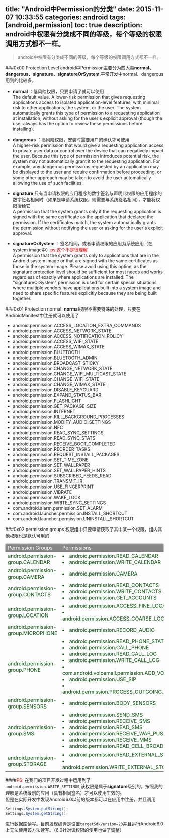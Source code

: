title: "Android中Permission的分类"
date: 2015-11-07 10:33:55
categories: android
tags: [android,permission]
toc: true
description: android中权限有分类成不同的等级，每个等级的权限调用方式都不一样。
---
 >android中权限有分类成不同的等级，每个等级的权限调用方式都不一样。
 
###0x00 Protection Level
android中Permission主要分为四大类**normal、dangerous、signature、signatureOrSystem**,平常开发中normal、dangerous用到的比较多。

- **normal** ：低风险权限，只要申请了就可以使用   
The default value. A lower-risk permission that gives requesting applications access to isolated application-level features, with minimal risk to other applications, the system, or the user. The system automatically grants this type of permission to a requesting application at installation, without asking for the user's explicit approval (though the user always has the option to review these permissions before installing).

- **dangerous** ：高风险权限，安装时需要用户的确认才可使用   
A higher-risk permission that would give a requesting application access to private user data or control over the device that can negatively impact the user. Because this type of permission introduces potential risk, the system may not automatically grant it to the requesting application. For example, any dangerous permissions requested by an application may be displayed to the user and require confirmation before proceeding, or some other approach may be taken to avoid the user automatically allowing the use of such facilities.

- **signature** 只有当申请权限的应用程序的数字签名与声明此权限的应用程序的数字签名相同时（如果是申请系统权限，则需要与系统签名相同），才能将权限授给它      
A permission that the system grants only if the requesting application is signed with the same certificate as the application that declared the permission. If the certificates match, the system automatically grants the permission without notifying the user or asking for the user's explicit approval.

- **signatureOrSystem** ：签名相同，或者申请权限的应用为系统应用（在system image中）<font color=red>ps:这个不是很理解</font>    
A permission that the system grants only to applications that are in the Android system image or that are signed with the same certificates as those in the system image. Please avoid using this option, as the signature protection level should be sufficient for most needs and works regardless of exactly where applications are installed. The "signatureOrSystem" permission is used for certain special situations where multiple vendors have applications built into a system image and need to share specific features explicitly because they are being built together.

###0x01 Protection normal:
**normal**权限不需要特殊的处理，只要在AndroidManifest中注册就可以使用了    

- android.permission.ACCESS_LOCATION_EXTRA_COMMANDS
- android.permission.ACCESS_NETWORK_STATE
- android.permission.ACCESS_NOTIFICATION_POLICY
- android.permission.ACCESS_WIFI_STATE
- android.permission.ACCESS_WIMAX_STATE
- android.permission.BLUETOOTH
- android.permission.BLUETOOTH_ADMIN
- android.permission.BROADCAST_STICKY
- android.permission.CHANGE_NETWORK_STATE
- android.permission.CHANGE_WIFI_MULTICAST_STATE
- android.permission.CHANGE_WIFI_STATE
- android.permission.CHANGE_WIMAX_STATE
- android.permission.DISABLE_KEYGUARD
- android.permission.EXPAND_STATUS_BAR
- android.permission.FLASHLIGHT
- android.permission.GET_PACKAGE_SIZE
- android.permission.INTERNET
- android.permission.KILL_BACKGROUND_PROCESSES
- android.permission.MODIFY_AUDIO_SETTINGS
- android.permission.NFC
- android.permission.READ_SYNC_SETTINGS
- android.permission.READ_SYNC_STATS
- android.permission.RECEIVE_BOOT_COMPLETED
- android.permission.REORDER_TASKS
- android.permission.REQUEST_INSTALL_PACKAGES
- android.permission.SET_TIME_ZONE
- android.permission.SET_WALLPAPER
- android.permission.SET_WALLPAPER_HINTS
- android.permission.SUBSCRIBED_FEEDS_READ
- android.permission.TRANSMIT_IR
- android.permission.USE_FINGERPRINT
- android.permission.VIBRATE
- android.permission.WAKE_LOCK
- android.permission.WRITE_SYNC_SETTINGS
- com.android.alarm.permission.SET_ALARM
- com.android.launcher.permission.INSTALL_SHORTCUT
- com.android.launcher.permission.UNINSTALL_SHORTCUT

###0x02 permission groups
权限组中只要申请获取了其中某一个权限，组内其他权限也是默认可用的
<table style="color:#035707" class="table table-bordered table-striped table-condensed">
<tr style="color:white">
<td bgColor=#878787>Permission Groups</th>
<td bgColor=#878787>Permissions</th>
<tr>
<td>android.permission-group.CALENDAR
<td>
<li> android.permission.READ_CALENDAR
<li> android.permission.WRITE_CALENDAR
<tr>
<td>android.permission-group.CAMERA
<td><li>android.permission.CAMERA
<tr>
<td>android.permission-group.CONTACTS
<td>
<li> android.permission.READ_CONTACTS
<li> android.permission.WRITE_CONTACTS
<li> android.permission.GET_ACCOUNTS
<tr>
<td>android.permission-group.LOCATION
<td>
<li> android.permission.ACCESS_FINE_LOCATION
<li> android.permission.ACCESS_COARSE_LOCATION
<tr>
<td>android.permission-group.MICROPHONE
<td><li> android.permission.RECORD_AUDIO
<tr>
<td>android.permission-group.PHONE
<td>
<li> android.permission.READ_PHONE_STATE
<li> android.permission.CALL_PHONE
<li> android.permission.READ_CALL_LOG
<li> android.permission.WRITE_CALL_LOG
<li> com.android.voicemail.permission.ADD_VOICEMAIL
<li> android.permission.USE_SIP
<li> android.permission.PROCESS_OUTGOING_CALLS
<tr>
<td>android.permission-group.SENSORS
<td><li> android.permission.BODY_SENSORS
<tr>
<td>android.permission-group.SMS
<td>
<li> android.permission.SEND_SMS
<li> android.permission.RECEIVE_SMS
<li> android.permission.READ_SMS
<li> android.permission.RECEIVE_WAP_PUSH
<li> android.permission.RECEIVE_MMS
<li> android.permission.READ_CELL_BROADCASTS
<tr>
<td>android.permission-group.STORAGE
<td>
<li> android.permission.READ_EXTERNAL_STORAGE
<li> android.permission.WRITE_EXTERNAL_STORAGE
</table>

####<font color=red>PS:</font>
在我们的项目开发过程中运用到了`android.permission.WRITE_SETTINGS`,该权限是属于**signature**级别的。按照我的理解是系统级别的应用（具有相同签名）才可以使用生效的。   
但是在实际开发中发现Android6.0以前的版本都可以在应用中注册，并且调用

```java
Settings.System.putString();  
Settings.System.getString();
```
进行数据库读写。目前发现编译是设置`targetSdkVersion=23`并且运行Android6.0上无法使用该方法读写。（6.0针对该权限的使用也做了调整）
